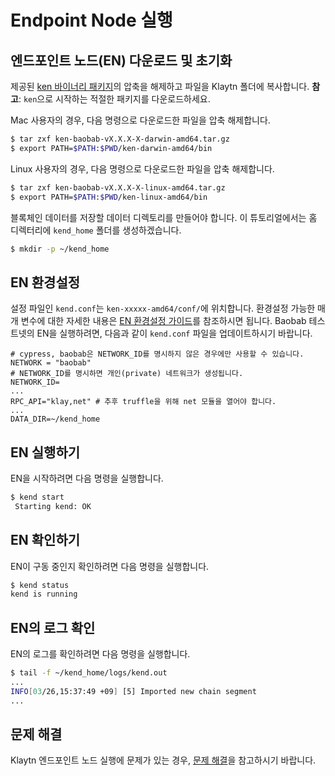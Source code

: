 # Endpoint Node 실행 <a id="launch-an-endpoint-node"></a>

## 엔드포인트 노드\(EN\) 다운로드 및 초기화<a id="download-and-initialize-an-endpoint-node-en"></a>

제공된 [ken 바이너리 패키지](../../node/endpoint-node/installation-guide/download.md)의 압축을 해제하고 파일을 Klaytn 폴더에 복사합니다. **참고**: `ken`으로 시작하는 적절한 패키지를 다운로드하세요.

Mac 사용자의 경우, 다음 명령으로 다운로드한 파일을 압축 해제합니다.

```bash
$ tar zxf ken-baobab-vX.X.X-X-darwin-amd64.tar.gz
$ export PATH=$PATH:$PWD/ken-darwin-amd64/bin
```

Linux 사용자의 경우, 다음 명령으로 다운로드한 파일을 압축 해제합니다.

```bash
$ tar zxf ken-baobab-vX.X.X-X-linux-amd64.tar.gz
$ export PATH=$PATH:$PWD/ken-linux-amd64/bin
```

블록체인 데이터를 저장할 데이터 디렉토리를 만들어야 합니다. 이 튜토리얼에서는 홈 디렉터리에 `kend_home` 폴더를 생성하겠습니다.

```bash
$ mkdir -p ~/kend_home
```

## EN 환경설정 <a id="configuring-the-en"></a>

설정 파일인 `kend.conf`는 `ken-xxxxx-amd64/conf/`에 위치합니다. 환경설정 가능한 매개 변수에 대한 자세한 내용은 [EN 환경설정 가이드](../../node/endpoint-node/operation-guide/configuration.md)를 참조하시면 됩니다. Baobab 테스트넷의 EN을 실행하려면, 다음과 같이 `kend.conf` 파일을 업데이트하시기 바랍니다.

```text
# cypress, baobab은 NETWORK_ID를 명시하지 않은 경우에만 사용할 수 있습니다.
NETWORK = "baobab"
# NETWORK_ID를 명시하면 개인(private) 네트워크가 생성됩니다.
NETWORK_ID=
...
RPC_API="klay,net" # 추후 truffle을 위해 net 모듈을 열어야 합니다.
...
DATA_DIR=~/kend_home
```

## EN 실행하기 <a id="launching-the-en"></a>

EN을 시작하려면 다음 명령을 실행합니다.

```bash
$ kend start
 Starting kend: OK
```

## EN 확인하기<a id="checking-the-en"></a>

EN이 구동 중인지 확인하려면 다음 명령을 실행합니다.

```bash
$ kend status
kend is running
```

## EN의 로그 확인 <a id="checking-the-log-of-the-en"></a>

EN의 로그를 확인하려면 다음 명령을 실행합니다.

```bash
$ tail -f ~/kend_home/logs/kend.out
...
INFO[03/26,15:37:49 +09] [5] Imported new chain segment                blocks=1    txs=0  mgas=0.000  elapsed=2.135ms   mgasps=0.000    number=71340 hash=f15511…c571da cache=155.56kB
...
```

## 문제 해결 <a id="troubleshooting"></a>

Klaytn 엔드포인트 노드 실행에 문제가 있는 경우, [문제 해결](../../node/errors-and-troubleshooting.md)을 참고하시기 바랍니다.

